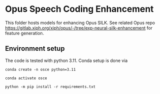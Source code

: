 # Opus Speech Coding Enhancement

This folder hosts models for enhancing Opus SILK. See related Opus repo https://gitlab.xiph.org/xiph/opus/-/tree/exp-neural-silk-enhancement
for feature generation.

## Environment setup
The code is tested with python 3.11. Conda setup is done via


`conda create -n osce python=3.11`

`conda activate osce`

`python -m pip install -r requirements.txt`
